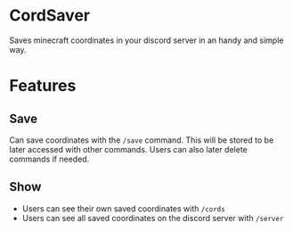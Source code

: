# CordSaver
Saves minecraft coordinates in your discord server in an handy and simple way.

# Features

## Save
Can save coordinates with the `/save` command. This will be stored to be later accessed with other commands.
Users can also later delete commands if needed.

## Show

* Users can see their own saved coordinates with `/cords`
* Users can see all saved coordinates on the discord server with `/server`
